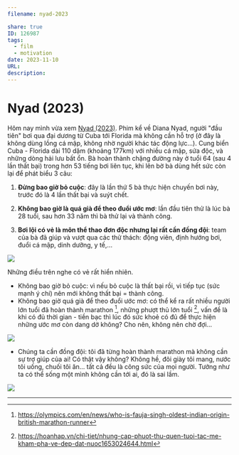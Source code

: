 ```yaml
---
filename: nyad-2023

share: true
ID: 126987
tags:
  - film
  - motivation
date: 2023-11-10
URL: 
description:
---
```

# Nyad (2023)

Hôm nay mình vừa xem [Nyad (2023)](https://www.imdb.com/title/tt5302918/). Phim kể về Diana Nyad, người "đầu tiên" bơi qua đại dương từ Cuba tới Florida mà không cần hỗ trợ (ở đây là không dùng lồng cá mập, không nhờ người khác tác động lực...). Cung biển Cuba - Florida dài 110 dặm (khoảng 177km) với nhiều cá mập, sứa độc, và những dòng hải lưu bất ổn. Bà hoàn thành chặng đường này ở tuổi 64 (sau 4 lần thất bại) trong hơn 53 tiếng bơi liên tục, khi lên bờ bà dùng hết sức còn lại để phát biểu 3 câu:

1. **Đừng bao giờ bỏ cuộc**: đây là lần thứ 5 bà thực hiện chuyến bơi này, trước đó là 4 lần thất bại và suýt chết.

2. **Không bao giờ là quá già để theo đuổi ước mơ**: lần đầu tiên thử là lúc bà 28 tuổi, sau hơn 33 năm thì bà thử lại và thành công.

3. **Bơi lội có vẻ là môn thể thao đơn độc nhưng lại rất cần đồng đội**: team của bà đã giúp và vượt qua các thử thách: động viên, định hướng bơi, đuổi cá mập, dinh dưỡng, y tế,...

![](https://i.imgur.com/c5cqdDk.png)

Những điều trên nghe có vẻ rất hiển nhiên.

- Không bao giờ bỏ cuộc: vì nếu bỏ cuộc là thất bại rồi, vì tiếp tục (sức mạnh ý chí) nên mới không thất bại = thành công.
- Không bao giờ quá già để theo đuổi ước mơ: có thể kể ra rất nhiều người lớn tuổi đã hoàn thành marathon [^1], những phượt thủ lớn tuổi [^2], vấn đề là khi có đủ thời gian - tiền bạc thì lúc đó sức khoẻ có đủ để thực hiện những ước mơ còn dang dở không? Cho nên, không nên chờ đợi...

![](https://i.imgur.com/yHiyDSo.png)

- Chúng ta cần đồng đội: tôi đã từng hoàn thành marathon mà không cần sự trợ giúp của ai! Có thật vậy không? Không hề, đôi giày tôi mang, nước tôi uống, chuối tôi ăn... tất cả đều là công sức của mọi người. Tưởng như ta có thể sống một mình không cần tới ai, đó là sai lầm.


![](https://i.imgur.com/lgkYpAi.png)

---
[^1]: https://olympics.com/en/news/who-is-fauja-singh-oldest-indian-origin-british-marathon-runner
[^2]: https://hoanhap.vn/chi-tiet/nhung-cap-phuot-thu-quen-tuoi-tac-me-kham-pha-ve-dep-dat-nuoc1653024644.html
